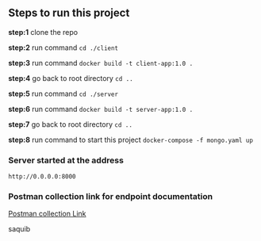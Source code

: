 ## Steps to run this project

**step:1** clone the repo

**step:2** run command `cd ./client`

**step:3** run command `docker build -t client-app:1.0 .`

**step:4** go back to root directory `cd ..`

**step:5** run command `cd ./server`

**step:6** run command `docker build -t server-app:1.0 .`

**step:7** go back to root directory `cd ..`

**step:8** run command to start this project `docker-compose -f mongo.yaml up `

### Server started at the address

    http://0.0.0.0:8000

### Postman collection link for endpoint documentation

[Postman collection Link](https://www.postman.com/luckytolani/workspace/grpc-to-do-app/collection/14089038-dafb2b47-7e27-43bc-bcb2-84b3f9e4fcf5?action=share&creator=14089038)


saquib
